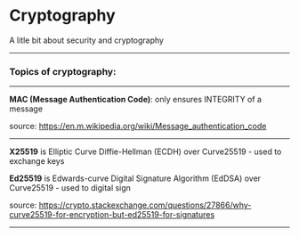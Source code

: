 # Cryptography
A litle bit about security and cryptography

---

### Topics of cryptography:

---

**MAC (Message Authentication Code)**: only ensures INTEGRITY of a message

source: https://en.m.wikipedia.org/wiki/Message_authentication_code

---

**X25519** is Elliptic Curve Diffie-Hellman (ECDH) over Curve25519 - used to exchange keys

**Ed25519** is Edwards-curve Digital Signature Algorithm (EdDSA) over Curve25519 - used to digital sign

source: https://crypto.stackexchange.com/questions/27866/why-curve25519-for-encryption-but-ed25519-for-signatures

---




